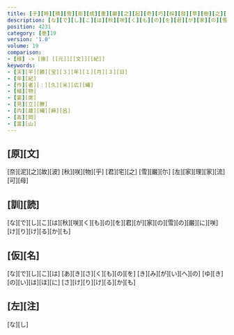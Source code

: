 ```yaml
---
title: [于][時][積][雪][彫][成][重][巌][之][起][奇][巧][綵][發][草][樹][之][花] [属][此]<[掾]>[久][米][朝][臣][廣][縄][作][歌][一][首]
description: [な][で][し][こ][は][秋][咲][く][も][の][を][君][が][家][の][雪][の][巌][に][咲][け][り][け][る][か][も]
position: 4231
category: [巻]19
version: '1.0'
volume: 19
comparison:
- [様] -> [掾] [[元]][[文]][[紀]]
keywords:
- [天][平][勝][宝][３][年][１][月][３][日]
- [年][紀]
- [作][者][：][久][米][広][縄]
- [植][物]
- [宴][席]
- [見][立][賸]
- [内][蔵][縄][麻][呂]
- [高][岡]
- [富][山]
---
```


## [原][文]

[奈][泥][之][故][波] [秋][咲][物][乎] [君][宅][之] [雪][巌][尓] [左][家][理][家][流][可][母]

## [訓][読]

[な][で][し][こ][は][秋][咲][く][も][の][を][君][が][家][の][雪][の][巌][に][咲][け][り][け][る][か][も]

## [仮][名]

[な][で][し][こ][は] [あ][き][さ][く][も][の][を] [き][み][が][い][へ][の] [ゆ][き][の][い][は][ほ][に] [さ][け][り][け][る][か][も]

## [左][注]

[な][し]
